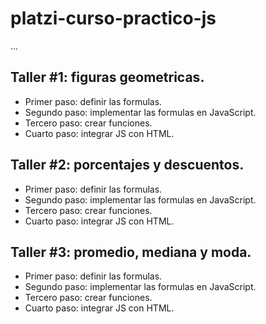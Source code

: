 # platzi-curso-practico-js

...

## Taller #1: figuras geometricas.

- Primer paso: definir las formulas.
- Segundo paso: implementar las formulas en JavaScript.
- Tercero paso: crear funciones.
- Cuarto paso: integrar JS con HTML.

## Taller #2: porcentajes y descuentos.

- Primer paso: definir las formulas.
- Segundo paso: implementar las formulas en JavaScript.
- Tercero paso: crear funciones.
- Cuarto paso: integrar JS con HTML.

## Taller #3: promedio, mediana y moda.

- Primer paso: definir las formulas.
- Segundo paso: implementar las formulas en JavaScript.
- Tercero paso: crear funciones.
- Cuarto paso: integrar JS con HTML.


